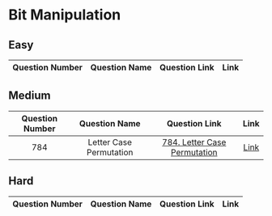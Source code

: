 # Bit Manipulation

## Easy
| Question Number | Question Name | Question Link                                                                | Link                                                                                    |
|:-----------------:|:---------------:|:------------------------------------------------------------------------------:|:-----------------------------------------------------------------------------------------:|

## Medium
| Question Number | Question Name | Question Link                                                                | Link                                                                                    |
|:-----------------:|:---------------:|:------------------------------------------------------------------------------:|:-----------------------------------------------------------------------------------------:|
|       784       |Letter Case Permutation| <a href = 'https://leetcode.com/problems/letter-case-permutation/'>784. Letter Case Permutation</a> | <a href = 'https://github.com/JAIDHEER007/LeetCode/tree/main/Programs/LC%20784'>Link</a>|

## Hard
| Question Number | Question Name | Question Link                                                                | Link                                                                                    |
|:-----------------:|:---------------:|:------------------------------------------------------------------------------:|:-----------------------------------------------------------------------------------------:|
